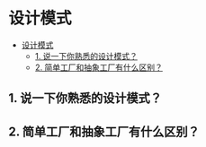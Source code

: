 # 设计模式

<!-- TOC -->

- [设计模式](#设计模式)
  - [1. 说一下你熟悉的设计模式？](#1-说一下你熟悉的设计模式)
  - [2. 简单工厂和抽象工厂有什么区别？](#2-简单工厂和抽象工厂有什么区别)

<!-- /TOC -->

## 1. 说一下你熟悉的设计模式？

## 2. 简单工厂和抽象工厂有什么区别？
